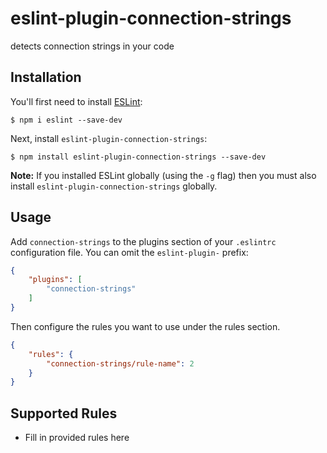 # eslint-plugin-connection-strings

detects connection strings in your code

## Installation

You'll first need to install [ESLint](http://eslint.org):

```
$ npm i eslint --save-dev
```

Next, install `eslint-plugin-connection-strings`:

```
$ npm install eslint-plugin-connection-strings --save-dev
```

**Note:** If you installed ESLint globally (using the `-g` flag) then you must also install `eslint-plugin-connection-strings` globally.

## Usage

Add `connection-strings` to the plugins section of your `.eslintrc` configuration file. You can omit the `eslint-plugin-` prefix:

```json
{
    "plugins": [
        "connection-strings"
    ]
}
```


Then configure the rules you want to use under the rules section.

```json
{
    "rules": {
        "connection-strings/rule-name": 2
    }
}
```

## Supported Rules

* Fill in provided rules here





